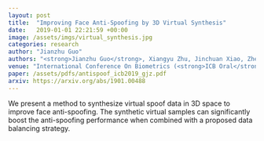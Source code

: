 ```yaml
---
layout: post
title:  "Improving Face Anti-Spoofing by 3D Virtual Synthesis"
date:   2019-01-01 22:21:59 +00:00
image: /assets/imgs/virtual_synthesis.jpg
categories: research
author: "Jianzhu Guo"
authors: "<strong>Jianzhu Guo</strong>, Xiangyu Zhu, Jinchuan Xiao, Zhen Lei, Genxun Wan, Stan Z. Li"
venue: "International Conference On Biometrics (<strong>ICB Oral</strong>)"
paper: /assets/pdfs/antispoof_icb2019_gjz.pdf
arxiv: https://arxiv.org/abs/1901.00488
---
```

We present a method to synthesize virtual spoof data in 3D space to improve face anti-spoofing. The synthetic virtual samples can significantly boost the anti-spoofing performance when combined with a proposed data balancing strategy.
